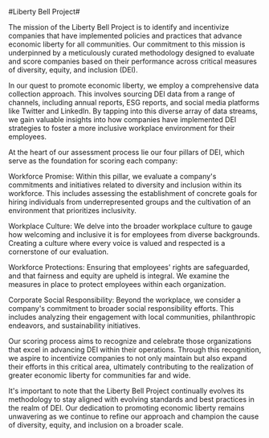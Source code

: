 #Liberty Bell Project#

The mission of the Liberty Bell Project is to identify and incentivize companies that have implemented policies and practices that advance economic liberty for all communities. Our commitment to this mission is underpinned by a meticulously curated methodology designed to evaluate and score companies based on their performance across critical measures of diversity, equity, and inclusion (DEI).

In our quest to promote economic liberty, we employ a comprehensive data collection approach. This involves sourcing DEI data from a range of channels, including annual reports, ESG reports, and social media platforms like Twitter and LinkedIn. By tapping into this diverse array of data streams, we gain valuable insights into how companies have implemented DEI strategies to foster a more inclusive workplace environment for their employees.

At the heart of our assessment process lie our four pillars of DEI, which serve as the foundation for scoring each company:

Workforce Promise: Within this pillar, we evaluate a company's commitments and initiatives related to diversity and inclusion within its workforce. This includes assessing the establishment of concrete goals for hiring individuals from underrepresented groups and the cultivation of an environment that prioritizes inclusivity.

Workplace Culture: We delve into the broader workplace culture to gauge how welcoming and inclusive it is for employees from diverse backgrounds. Creating a culture where every voice is valued and respected is a cornerstone of our evaluation.

Workforce Protections: Ensuring that employees' rights are safeguarded, and that fairness and equity are upheld is integral. We examine the measures in place to protect employees within each organization.

Corporate Social Responsibility: Beyond the workplace, we consider a company's commitment to broader social responsibility efforts. This includes analyzing their engagement with local communities, philanthropic endeavors, and sustainability initiatives.

Our scoring process aims to recognize and celebrate those organizations that excel in advancing DEI within their operations. Through this recognition, we aspire to incentivize companies to not only maintain but also expand their efforts in this critical area, ultimately contributing to the realization of greater economic liberty for communities far and wide.

It's important to note that the Liberty Bell Project continually evolves its methodology to stay aligned with evolving standards and best practices in the realm of DEI. Our dedication to promoting economic liberty remains unwavering as we continue to refine our approach and champion the cause of diversity, equity, and inclusion on a broader scale.


